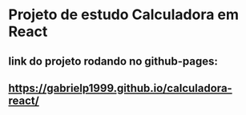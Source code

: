 # Projeto de estudo Calculadora em React
## link do projeto rodando no github-pages:
## https://gabrielp1999.github.io/calculadora-react/